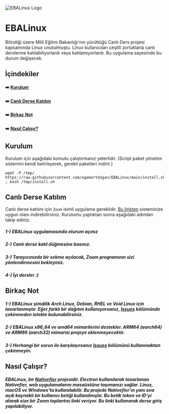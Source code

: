 ![EBALinux Logo](https://github.com/egemertdogan/EBALinux/blob/main/logo2.png)
# EBALinux
Bilindiği üzere Milli Eğitim Bakanlığı'nın yürüttüğü Canlı Ders projesi kapsamında Linux unutulmuştu. Linux kullanıcıları çeşitli zorluklarla canlı derslerine katılabiliyorlardı veya katılamıyorlardı. Bu uygulama sayesinde bu durum değişecek.

## İçindekiler

####  ➡️ [Kurulum](https://github.com/egemertdogan/EBALinux/tree/main#kurulum)
####  ➡️ [Canlı Derse Katılım](https://github.com/egemertdogan/EBALinux/tree/main#canl%C4%B1-derse-kat%C4%B1l%C4%B1m)
####  ➡️ [Birkaç Not](https://github.com/egemertdogan/EBALinux/tree/main#birka%C3%A7-not)
####  ➡️ [Nasıl Çalışır?](https://github.com/egemertdogan/EBALinux#nas%C4%B1l-%C3%A7al%C4%B1%C5%9F%C4%B1r)

## Kurulum
Kurulum için aşağıdaki komutu çalıştırmanız yeterlidir. (Script paket yönetim sistemini kendi belirleyerek, gerekli paketleri indirir.)
```
wget -P /tmp/ https://raw.githubusercontent.com/egemertdogan/EBALinux/main/install.sh ; bash /tmp/install.sh
```

## Canlı Derse Katılım
Canlı derse katılım için `Zoom` isimli uygulama gereklidir. [Bu linkten](https://zoom.us/download) sisteminize uygun olanı indirebilirsiniz. Kurulumu yaptıktan sonra aşağıdaki adımları takip ediniz.

##### 1-) EBALinux uygulamasında oturum açınız
##### 2-) Canlı derse katıl düğmesine basınız.
##### 3-) Tarayıcınızda bir sekme açılacak, Zoom programının sizi yönlendirmesini bekleyiniz.
##### 4-) İyi dersler *:)*

## Birkaç Not
##### 1-) EBALinux şimdilik Arch Linux, Debian, RHEL ve Void Linux için tasarlanmıştır. Eğer farklı bir dağıtım kullanıyorsanız, [Issues](https://github.com/egemertdogan/EBALinux/issues) bölümünde çekinmeden istekte bulunabilirsiniz.
##### 2-) EBALinux x86_64 ve amd64 mimarilerini destekler. ARM64 (aarch64) ve ARM86 (aarch32) mimarisi projeye eklenmeyecektir.
##### 3-) Herhangi bir sorun ile karşılaşırsanız [Issues](https://github.com/egemertdogan/EBALinux/issues) bölümünü kullanmaktan çekinmeyin.

## Nasıl Çalışır?
##### EBALinux, bir [Nativefier](https://github.com/jiahaog/nativefier) projesidir. Electron kullanılarak tasarlanan Nativefier, web uygulamalarını masaüstüne taşımanızı sağlar. Linux, macOS ve Windows'ta kullanılabilir. Bu projede Nativefier'ın yanı sıra açık kaynaklı bir kullanıcı betiği kullanılmıştır. Bu betik token ve ID'yi alarak size bir Zoom toplantısı linki veriyor. Bu linki kullanarak derse giriş yapılabiliyor.
